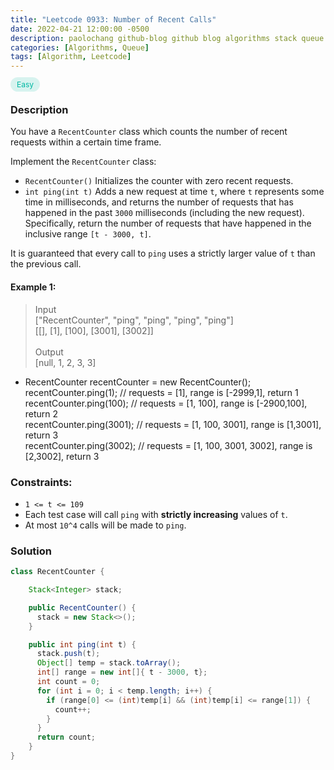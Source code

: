 ```yaml
---
title: "Leetcode 0933: Number of Recent Calls"
date: 2022-04-21 12:00:00 -0500
description: paolochang github-blog github blog algorithms stack queue
categories: [Algorithms, Queue]
tags: [Algorithm, Leetcode]
---
```


<style type='text/css'>
[class*="easy"] {
  color: #00B8A3;
  font-size: 12px;
  padding: 4px 10px;
  border-radius: 21px;
  background-color: rgba(0, 184, 163, 0.15);
}
[class*="medium"] {
  color: #FFC01E;
  font-size: 12px;
  padding: 4px 10px;
  border-radius: 21px;
  background-color: #FFC01E26;
}
</style>

<span class=easy>Easy<span>

### Description

You have a `RecentCounter` class which counts the number of recent requests within a certain time frame.

Implement the `RecentCounter` class:

- `RecentCounter()` Initializes the counter with zero recent requests.
- `int ping(int t)` Adds a new request at time `t`, where `t` represents some time in milliseconds, and returns the number of requests that has happened in the past `3000` milliseconds (including the new request). Specifically, return the number of requests that have happened in the inclusive range `[t - 3000, t]`.

It is guaranteed that every call to `ping` uses a strictly larger value of `t` than the previous call.

#### Example 1:

> Input<br/>["RecentCounter", "ping", "ping", "ping", "ping"]<br/>[[], [1], [100], [3001], [3002]]<br/><br/>
> Output<br/>[null, 1, 2, 3, 3]

- RecentCounter recentCounter = new RecentCounter();<br/>
  recentCounter.ping(1); // requests = [1], range is [-2999,1], return 1<br/>
  recentCounter.ping(100); // requests = [1, 100], range is [-2900,100], return 2<br/>
  recentCounter.ping(3001); // requests = [1, 100, 3001], range is [1,3001], return 3<br/>
  recentCounter.ping(3002); // requests = [1, 100, 3001, 3002], range is [2,3002], return 3

### Constraints:

- `1 <= t <= 109`
- Each test case will call `ping` with **strictly increasing** values of `t`.
- At most `10^4` calls will be made to `ping`.

### Solution

```java
class RecentCounter {

    Stack<Integer> stack;

    public RecentCounter() {
      stack = new Stack<>();
    }

    public int ping(int t) {
      stack.push(t);
      Object[] temp = stack.toArray();
      int[] range = new int[]{ t - 3000, t};
      int count = 0;
      for (int i = 0; i < temp.length; i++) {
        if (range[0] <= (int)temp[i] && (int)temp[i] <= range[1]) {
          count++;
        }
      }
      return count;
    }
}
```
